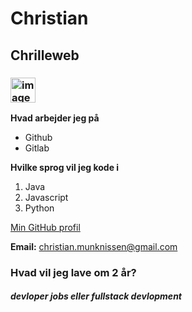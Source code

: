 # Christian 
## Chrilleweb
### <img width="40" alt="image" src="https://user-images.githubusercontent.com/96743881/215453652-0690432e-0add-41db-9d99-c64a0ab63ec9.png">
**Hvad arbejder jeg på**

* Github
* Gitlab


**Hvilke sprog vil jeg kode i**

1. Java
2. Javascript
3. Python


[Min GitHub profil](https://github.com/Chrilleweb)


**Email:** christian.munknissen@gmail.com

### Hvad vil jeg lave om 2 år?
##### devloper jobs eller fullstack devlopment 
